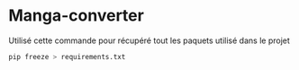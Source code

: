 # Manga-converter

Utilisé cette commande pour récupéré tout les paquets utilisé dans le projet

```bash
pip freeze > requirements.txt
```
